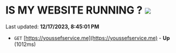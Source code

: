 # IS MY WEBSITE RUNNING ? [![](https://img.shields.io/static/v1?label=Sponsor&message=%E2%9D%A4&logo=GitHub&color=%23fe8e86)](https://github.com/sponsors/<username>)

Last updated: **12/17/2023, 8:45:01 PM**

- `GET` [https://youssefservice.me](https://youssefservice.me) - **Up** (1012ms)
